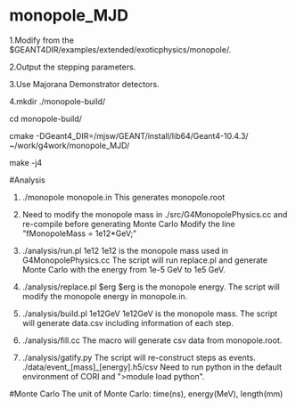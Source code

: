 # monopole_MJD

1.Modify from the $GEANT4DIR/examples/extended/exoticphysics/monopole/.

2.Output the stepping parameters.

3.Use Majorana Demonstrator detectors.

4.mkdir ./monopole-build/

cd monopole-build/

cmake -DGeant4_DIR=/mjsw/GEANT/install/lib64/Geant4-10.4.3/ ~/work/g4work/monopole_MJD/

make -j4

#Analysis
1. ./monopole monopole.in
This generates monopole.root

2. Need to modify the monopole mass in ./src/G4MonopolePhysics.cc and re-compile before generating Monte Carlo
Modify the line "fMonopoleMass = 1e12*GeV;"

3. ./analysis/run.pl 1e12
1e12 is the monopole mass used in G4MonopolePhysics.cc
The script will run replace.pl and generate Monte Carlo with the energy from 1e-5 GeV to 1e5 GeV.

4. ./analysis/replace.pl $erg
$erg is the monopole energy. The script will modify the monopole energy in monopole.in.

5. ./analysis/build.pl 1e12GeV
1e12GeV is the monopole mass.
The script will generate data.csv including information of each step.

6. ./analysis/fill.cc 
The macro will generate csv data from monopole.root.

7. ./analysis/gatify.py
The script will re-construct steps as events. ./data/event_[mass]_[energy].h5/csv
Need to run python in the default environment of CORI and ">module load python".

#Monte Carlo
The unit of Monte Carlo: time(ns), energy(MeV), length(mm)
